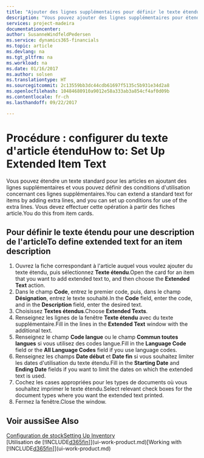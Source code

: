 ```yaml
---
title: "Ajouter des lignes supplémentaires pour définir le texte étendu d'une description d'article | Microsoft Docs"
description: "Vous pouvez ajouter des lignes supplémentaires pour étendre le texte standard qui décrit un article."
services: project-madeira
documentationcenter: 
author: SusanneWindfeldPedersen
ms.service: dynamics365-financials
ms.topic: article
ms.devlang: na
ms.tgt_pltfrm: na
ms.workload: na
ms.date: 01/16/2017
ms.author: solsen
ms.translationtype: HT
ms.sourcegitcommit: 2c13559bb3dc44cdb61697f5135c5b931e34d2a8
ms.openlocfilehash: 10484680910a9012e58a333ab3a854cf4af0d09b
ms.contentlocale: fr-ch
ms.lasthandoff: 09/22/2017

---
```

# <a name="how-to-set-up-extended-item-text"></a><span data-ttu-id="e921c-103">Procédure : configurer du texte d'article étendu</span><span class="sxs-lookup"><span data-stu-id="e921c-103">How to: Set Up Extended Item Text</span></span>
<span data-ttu-id="e921c-104">Vous pouvez étendre un texte standard pour les articles en ajoutant des lignes supplémentaires et vous pouvez définir des conditions d'utilisation concernant ces lignes supplémentaires.</span><span class="sxs-lookup"><span data-stu-id="e921c-104">You can extend a standard text for items by adding extra lines, and you can set up conditions for use of the extra lines.</span></span> <span data-ttu-id="e921c-105">Vous devez effectuer cette opération à partir des fiches article.</span><span class="sxs-lookup"><span data-stu-id="e921c-105">You do this from item cards.</span></span>

## <a name="to-define-extended-text-for-an-item-description"></a><span data-ttu-id="e921c-106">Pour définir le texte étendu pour une description de l'article</span><span class="sxs-lookup"><span data-stu-id="e921c-106">To define extended text for an item description</span></span>
1. <span data-ttu-id="e921c-107">Ouvrez la fiche correspondant à l'article auquel vous voulez ajouter du texte étendu, puis sélectionnez **Texte étendu**.</span><span class="sxs-lookup"><span data-stu-id="e921c-107">Open the card for an item that you want to add extended text to, and then choose the **Extended Text** action.</span></span>
2. <span data-ttu-id="e921c-108">Dans le champ **Code**, entrez le premier code, puis, dans le champ **Désignation**, entrez le texte souhaité.</span><span class="sxs-lookup"><span data-stu-id="e921c-108">In the **Code** field, enter the code, and in the **Description** field, enter the desired text.</span></span>
3. <span data-ttu-id="e921c-109">Choisissez **Textes étendus**.</span><span class="sxs-lookup"><span data-stu-id="e921c-109">Choose **Extended Texts**.</span></span>
4. <span data-ttu-id="e921c-110">Renseignez les lignes de la fenêtre **Texte étendu** avec du texte supplémentaire.</span><span class="sxs-lookup"><span data-stu-id="e921c-110">Fill in the lines in the **Extended Text** window with the additional text.</span></span>
5. <span data-ttu-id="e921c-111">Renseignez le champ **Code langue** ou le champ **Commun toutes langues** si vous utilisez des codes langue.</span><span class="sxs-lookup"><span data-stu-id="e921c-111">Fill in the **Language Code** field or the **All Language Codes** field if you use language codes.</span></span>
6. <span data-ttu-id="e921c-112">Renseignez les champs **Date début** et **Date fin** si vous souhaitez limiter les dates d'utilisation du texte étendu.</span><span class="sxs-lookup"><span data-stu-id="e921c-112">Fill in the **Starting Date** and **Ending Date** fields if you want to limit the dates on which the extended text is used.</span></span>
7. <span data-ttu-id="e921c-113">Cochez les cases appropriées pour les types de documents où vous souhaitez imprimer le texte étendu.</span><span class="sxs-lookup"><span data-stu-id="e921c-113">Select relevant check boxes for the document types where you want the extended text printed.</span></span>
8. <span data-ttu-id="e921c-114">Fermez la fenêtre.</span><span class="sxs-lookup"><span data-stu-id="e921c-114">Close the window.</span></span>

## <a name="see-also"></a><span data-ttu-id="e921c-115">Voir aussi</span><span class="sxs-lookup"><span data-stu-id="e921c-115">See Also</span></span>
[<span data-ttu-id="e921c-116">Configuration de stock</span><span class="sxs-lookup"><span data-stu-id="e921c-116">Setting Up Inventory</span></span>](inventory-setup-inventory.md)  
<span data-ttu-id="e921c-117">[Utilisation de [!INCLUDE[d365fin](includes/d365fin_md.md)]](ui-work-product.md)</span><span class="sxs-lookup"><span data-stu-id="e921c-117">[Working with [!INCLUDE[d365fin](includes/d365fin_md.md)]](ui-work-product.md)</span></span>

